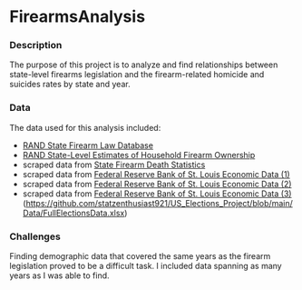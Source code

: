 # FirearmsAnalysis

### Description

The purpose of this project is to analyze and find relationships between state-level firearms legislation and the firearm-related homicide and suicides rates by state and year. 

### Data

The data used for this analysis included:
- [RAND State Firearm Law Database](https://www.rand.org/pubs/tools/TLA243-2-v2.html)
- [RAND State-Level Estimates of Household Firearm Ownership](https://www.rand.org/pubs/tools/TL354.html)
- scraped data from [State Firearm Death Statistics](https://www.statefirearmlaws.org/states/)
- scraped data from [Federal Reserve Bank of St. Louis Economic Data (1)](https://fred.stlouisfed.org/release/tables?rid=330&eid=391444)
- scraped data from [Federal Reserve Bank of St. Louis Economic Data (2)](https://fred.stlouisfed.org/release/tables?rid=118&eid=259194)
- scraped data from [Federal Reserve Bank of St. Louis Economic Data (3)](https://fred.stlouisfed.org/release/tables?eid=259515&rid=249)
(https://github.com/statzenthusiast921/US_Elections_Project/blob/main/Data/FullElectionsData.xlsx)



### Challenges
Finding demographic data that covered the same years as the firearm legislation proved to be a difficult task.  I included data spanning as many years as I was able to find.
